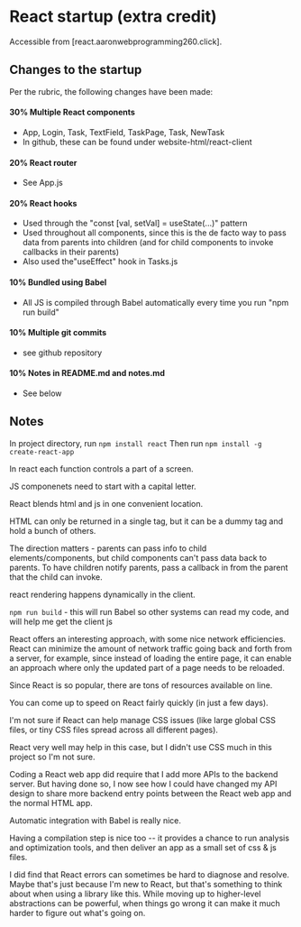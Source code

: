 # React startup (extra credit)
Accessible from [react.aaronwebprogramming260.click].

## Changes to the startup

Per the rubric, the following changes have been made:
#### 30% Multiple React components
- App, Login, Task, TextField, TaskPage, Task, NewTask
- In github, these can be found under website-html/react-client
#### 20% React router 
- See App.js
#### 20% React hooks
- Used through the "const [val, setVal] = useState(...)" pattern
- Used throughout all components, since this is the de facto way to pass data from parents into children (and for child components to invoke callbacks in their parents)
- Also used the"useEffect" hook in Tasks.js
#### 10% Bundled using Babel
- All JS is compiled through Babel automatically every time you run "npm run build"
#### 10% Multiple git commits
- see github repository
#### 10% Notes in README.md and notes.md
- See below

## Notes
In project directory, run `npm install react`
Then run `npm install -g create-react-app`

In react each function controls a part of a screen.

JS componenets need to start with a capital letter.

React blends html and js in one convenient location.

HTML can only be returned in a single tag, but it can be a dummy tag and hold
a bunch of others.

The direction matters - parents can pass info to child elements/components, but child components can't pass
data back to parents. To have children notify parents, pass a callback in from the parent that the child
can invoke.

react rendering happens dynamically in the client.

`npm run build` - this will run Babel so other systems can read my code, and will help me get the client js

React offers an interesting approach, with some nice network efficiencies. React can minimize the amount of network traffic going back and forth from a server, 
for example, since instead of loading the entire page, it can enable an approach where only the updated part of a page needs to be reloaded.

Since React is so popular, there are tons of resources available on line.

You can come up to speed on React fairly quickly (in just a few days).

I'm not sure if React can help manage CSS issues (like large global CSS files, or tiny CSS files spread across all different pages). 

React very well may help in this case, but I didn't use CSS much in this project so I'm not sure.

Coding a React web app did require that I add more APIs to the backend server. But having done so, I now see how I could have changed my API design 
to share more backend entry points between the React web app and the normal HTML app.

Automatic integration with Babel is really nice.

Having a compilation step is nice too -- it provides a chance to run analysis and optimization tools, and then deliver an app as a small set of css & js files.

I did find that React errors can sometimes be hard to diagnose and resolve. Maybe that's just because I'm new to React, but that's something to think 
about when using a library like this. While moving up to higher-level abstractions can be powerful, when things go wrong it can make it much harder 
to figure out what's going on.
